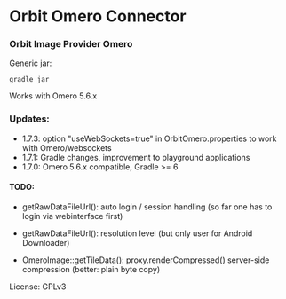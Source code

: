 # Orbit Omero Connector

### Orbit Image Provider Omero

Generic jar:

    gradle jar

Works with Omero 5.6.x

### Updates:
- 1.7.3: option "useWebSockets=true" in OrbitOmero.properties to work with Omero/websockets
- 1.7.1: Gradle changes, improvement to playground applications
- 1.7.0: Omero 5.6.x compatible, Gradle >= 6

#### TODO:
- getRawDataFileUrl(): auto login / session handling (so far one has to login via webinterface first)
- getRawDataFileUrl(): resolution level  (but only user for Android Downloader)

- OmeroImage::getTileData(): proxy.renderCompressed() server-side compression (better: plain byte copy)

License: GPLv3